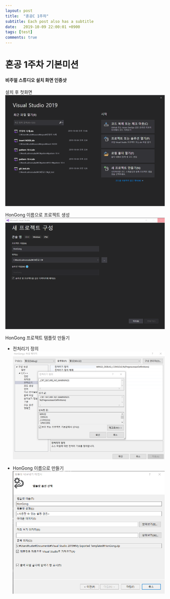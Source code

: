 ```yaml
---
layout: post
title:  "혼공C 1주차"
subtitle: Each post also has a subtitle
date:   2019-10-09 22:00:01 +0900
tags: [test]
comments: true
---
```


# 혼공 1주차 기본미션

#### 비주얼 스튜디오 설치 화면 인증샷

설치 후 첫화면
![설치 후 첫화면](/files/visualstudio_1.png)

HonGong 이름으로 프로젝트 생성
![HonGong 프로젝트](/files/visualstudio_2.png)

HonGong 프로젝트 템플릿 만들기

- 전처리기 정의
![전처리기 정의](/files/visualstudio_3.png)

- HonGong 이름으로 만들기
![HonGong 이름으로 만들기](/files/visualstudio_4.png)
